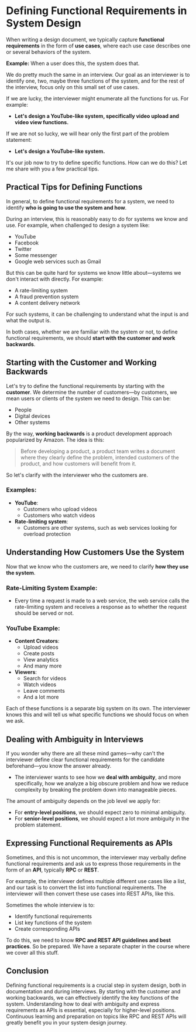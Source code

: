 # Defining Functional Requirements in System Design

When writing a design document, we typically capture **functional requirements** in the form of **use cases**, where each use case describes one or several behaviors of the system.

**Example:** When a user does this, the system does that.

We do pretty much the same in an interview. Our goal as an interviewer is to identify one, two, maybe three functions of the system, and for the rest of the interview, focus only on this small set of use cases.

If we are lucky, the interviewer might enumerate all the functions for us. For example:

- **Let's design a YouTube-like system, specifically video upload and video view functions.**

If we are not so lucky, we will hear only the first part of the problem statement:

- **Let's design a YouTube-like system.**

It's our job now to try to define specific functions. How can we do this? Let me share with you a few practical tips.

## Practical Tips for Defining Functions

In general, to define functional requirements for a system, we need to identify **who is going to use the system and how**.

During an interview, this is reasonably easy to do for systems we know and use. For example, when challenged to design a system like:

- YouTube
- Facebook
- Twitter
- Some messenger
- Google web services such as Gmail

But this can be quite hard for systems we know little about—systems we don't interact with directly. For example:

- A rate-limiting system
- A fraud prevention system
- A content delivery network

For such systems, it can be challenging to understand what the input is and what the output is.

In both cases, whether we are familiar with the system or not, to define functional requirements, we should **start with the customer and work backwards**.

## Starting with the Customer and Working Backwards

Let's try to define the functional requirements by starting with the **customer**. We determine the number of customers—by customers, we mean users or clients of the system we need to design. This can be:

- People
- Digital devices
- Other systems

By the way, **working backwards** is a product development approach popularized by Amazon. The idea is this:

> Before developing a product, a product team writes a document where they clearly define the problem, intended customers of the product, and how customers will benefit from it.

So let's clarify with the interviewer who the customers are.

### Examples:

- **YouTube**:
  - Customers who upload videos
  - Customers who watch videos
- **Rate-limiting system**:
  - Customers are other systems, such as web services looking for overload protection

## Understanding How Customers Use the System

Now that we know who the customers are, we need to clarify **how they use the system**.

### Rate-Limiting System Example:

- Every time a request is made to a web service, the web service calls the rate-limiting system and receives a response as to whether the request should be served or not.

### YouTube Example:

- **Content Creators**:
  - Upload videos
  - Create posts
  - View analytics
  - And many more
- **Viewers**:
  - Search for videos
  - Watch videos
  - Leave comments
  - And a lot more

Each of these functions is a separate big system on its own. The interviewer knows this and will tell us what specific functions we should focus on when we ask.

## Dealing with Ambiguity in Interviews

If you wonder why there are all these mind games—why can't the interviewer define clear functional requirements for the candidate beforehand—you know the answer already.

- The interviewer wants to see how we **deal with ambiguity**, and more specifically, how we analyze a big obscure problem and how we reduce complexity by breaking the problem down into manageable pieces.

The amount of ambiguity depends on the job level we apply for:

- For **entry-level positions**, we should expect zero to minimal ambiguity.
- For **senior-level positions**, we should expect a lot more ambiguity in the problem statement.

## Expressing Functional Requirements as APIs

Sometimes, and this is not uncommon, the interviewer may verbally define functional requirements and ask us to express those requirements in the form of an **API**, typically **RPC** or **REST**.

For example, the interviewer defines multiple different use cases like a list, and our task is to convert the list into functional requirements. The interviewer will then convert these use cases into REST APIs, like this.

Sometimes the whole interview is to:

- Identify functional requirements
- List key functions of the system
- Create corresponding APIs

To do this, we need to know **RPC and REST API guidelines and best practices**. So be prepared. We have a separate chapter in the course where we cover all this stuff.

## Conclusion

Defining functional requirements is a crucial step in system design, both in documentation and during interviews. By starting with the customer and working backwards, we can effectively identify the key functions of the system. Understanding how to deal with ambiguity and express requirements as APIs is essential, especially for higher-level positions. Continuous learning and preparation on topics like RPC and REST APIs will greatly benefit you in your system design journey.
